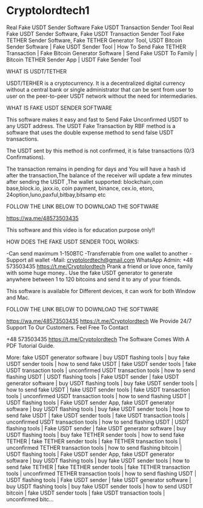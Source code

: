 # Cryptolordtech1
Real Fake USDT Sender Software Fake USDT Transaction Sender Tool
Real Fake USDT Sender Software, Fake USDT Transaction Sender Tool
Fake TETHER Sender Software, Fake TETHER Generator Tool, USDT Bitcoin Sender Software | Fake  USDT Sender Tool | How To Send Fake TETHER Transaction | Fake Bitcoin Generator Software | Send Fake USDT To Family | Bitcoin TETHER Sender App | USDT Fake Sender Tool

WHAT IS USDT/TETHER

USDT/TERHER is a cryptocurrency. It is a decentralized digital currency without a central bank or single administrator that can be sent from user to user on the peer-to-peer USDT network without the need for intermediaries.

WHAT IS FAKE USDT SENDER SOFTWARE 

This software makes it easy and fast to Send Fake Unconfirmed USDT to any USDT address. The USDT Fake Transaction by RBF method is a software that uses the double expense method to send false USDT transactions.

The USDT sent by this method is not confirmed, it is false transactions (0/3 Confirmations).

The transaction remains in pending for days and You will have a hash id after the transaction,The balance of the receiver will update a few minutes after sending the USDT ,The wallet supported: blockchain,coin base,block.io, jaxx.io, coin payment, binance, cex.io, etoro, 24option,luno,paxful,bitbay,bitsamp etc

FOLLOW THE LINK BELOW TO DOWNLOAD THE SOFTWARE 

https://wa.me/48573503435

This software and this video is for education purpose only!!

HOW DOES THE FAKE USDT SENDER TOOL WORKS:

-Can send maximum 1-150BTC
-Transferrable from one wallet to another
-Support all wallet
-Mail: cryptolordtech@gmail.com
WhatsApp Admin: +48 573503435
https://t.me/Cryptolordtech
Prank a friend or love once, family with some huge money..
Use the fake USDT generator to generate anywhere between 1 to 120 bitcoins and send it to any of your friends.

This software is available for Different devices, it can work for both Window and Mac.

FOLLOW THE LINK BELOW TO DOWNLOAD THE SOFTWARE 

https://wa.me/48573503435
https://t.me/Cryptolordtech
We Provide 24/7 Support To Our Customers. Feel Free To Contact

+48 573503435
https://t.me/Cryptolordtech
The Software Comes With A PDF Tutorial Guide.


More: fake USDT generator software | buy USDT flashing tools | buy fake USDT sender tools | how to send fake USDT | fake USDT sender tools | fake USDT transaction tools | unconfirmed USDT transaction tools | how to send flashing USDT | USDT flashing tools | Fake USDT sender | fake USDT generator software | buy USDT flashing tools | buy fake USDT sender tools | how to send fake USDT | fake USDT sender tools | fake USDT transaction tools | unconfirmed USDT transaction tools | how to send flashing USDT | USDT flashing tools | Fake USDT sender App, fake USDT generator software | buy  USDT flashing tools | buy fake USDT sender tools | how to send fake USDT | fake USDT sender tools | fake USDT transaction tools | unconfirmed USDT transaction tools | how to send flashing USDT | USDT flashing tools | Fake USDT sender | fake USDT generator software | buy USDT flashing tools | buy fake TETHER sender tools | how to send fake TETHER | fake TETHER sender tools | fake TETHER transaction tools | unconfirmed TETHER transaction tools | how to send flashing bitcoin | USDT flashing tools | Fake USDT sender App, fake USDT generator software | buy USDT flashing tools | buy fake USDT sender tools | how to send fake TETHER | fake TETHER sender tools | fake TETHER transaction tools | unconfirmed TETHER transaction tools | how to send flashing USDT | USDT flashing tools | Fake USDT sender | fake USDT generator software | buy USDT flashing tools | buy fake USDT sender tools | how to send USDT bitcoin | fake USDT sender tools | fake USDT transaction tools | unconfirmed bitc…
